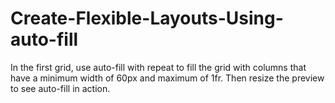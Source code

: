 # Create-Flexible-Layouts-Using-auto-fill
In the first grid, use auto-fill with repeat to fill the grid with columns that have a minimum width of 60px and maximum of 1fr. Then resize the preview to see auto-fill in action.
